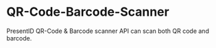 # QR-Code-Barcode-Scanner
PresentID QR-Code &amp; Barcode scanner API can scan both QR code and barcode.
